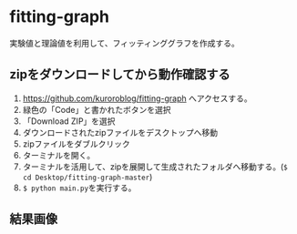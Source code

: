 # fitting-graph
実験値と理論値を利用して、フィッティンググラフを作成する。

## zipをダウンロードしてから動作確認する
1. https://github.com/kuroroblog/fitting-graph へアクセスする。
2. 緑色の「Code」と書かれたボタンを選択
3. 「Download ZIP」を選択
4. ダウンロードされたzipファイルをデスクトップへ移動
5. zipファイルをダブルクリック
6. ターミナルを開く。
7. ターミナルを活用して、zipを展開して生成されたフォルダへ移動する。(`$ cd Desktop/fitting-graph-master`)
8. `$ python main.py`を実行する。

## 結果画像

